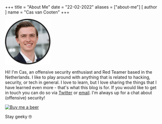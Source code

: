 +++
title = "About Me"
date = "22-02-2022"
aliases = ["about-me"]
[ author ]
  name = "Cas van Cooten"
+++

![It me](/images/me.png)

Hi! I'm Cas, an offensive security enthusiast and Red Teamer based in the Netherlands. I like to play around with anything that is related to hacking, security, or tech in general. I love to learn, but I love sharing the things that I have learned even more - that's what this blog is for. If you would like to get in touch you can do so via [Twitter](https://twitter.com/chvancooten) or [email](mailto:hello@casvancooten.com). I'm always up for a chat about (offensive) security!

[![Buy me a beer](https://img.shields.io/badge/%F0%9F%8D%BA-Buy%20me%20a%20beer-gray)](https://www.buymeacoffee.com/chvancooten)

Stay geeky 🤓